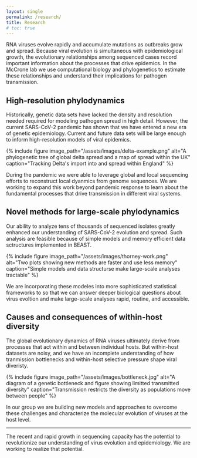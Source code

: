 ```yaml
---
layout: single
permalink: /research/
title: Research
# toc: true
---
```



RNA viruses evolve rapidly and accumulate mutations as outbreaks grow and spread.
Because viral evolution is simultaneous with epidemiological growth, the evolutionary relationships among sequenced cases record important information about the processes that drive epidemics.
In the McCrone lab we use computational biology and phylogenetics to estimate these relationships and understand their implications for pathogen transmission.


<!-- 
I am interested in how processes that act on small scales interact with viral evolution and are manifest in global trends.
In my Ph.D.
thesis, I explored how within-host processes and transmission bottlenecks affect influenza evolution.
As a postdoc, I have worked to integrate epidemiological data such as human mobility with large phylodynamics models to explore the drivers of SARS-CoV-2 spread within the UK at a high resolution.
As an independent investigator, I will build on this experience to develop novel approaches for tractable, accessible phylodynamics at scale.
My research will explore how we can best apply large, genetic data sets to improve real-time public health responses and elucidate the mechanisms by which local dynamics affect large-scale virus evolution and epidemiology. -->




## High-resolution phylodynamics 
Historically, genetic data sets have lacked the density and resolution needed required for modeling pathogen spread in high detail.
However, the current SARS-CoV-2 pandemic has shown that we have entered a new era of genetic epidemiology.
Current and future data sets will be large enough to inform high-resolution models of viral epidemics.

{% include figure image_path="/assets/images/delta-example.png" alt="A phylogenetic tree of global delta spread and a map of spread within the UK" caption="Tracking Delta's import into and spread within England" %}

During the pandemic we were able to leverage  global and local sequencing efforts to reconstruct local dyanmics from genome sequences.
We are working to expand this work beyond pandemic response to learn about the fundamental processes that drive transmission in different viral systems.

## Novel methods for large-scale phylodynamics

Our ability to analyze tens of thousands of sequenced isolates greatly enhanced our understanding of SARS-CoV-2 evolution and spread.
Such analysis are feasible because of simple models and memory efficient data sctructures implemented in BEAST.

{% include figure image_path="/assets/images/thorney-work.png" alt="Two plots showing new methods are faster and use less memory" caption="Simple models and data structurse make large-scale analyses tractable" %}

We are incorporating these modeles into more sophisticated statistical frameworks to so that we can answer deeper biological questions about virus evoltion and make large-scale analyses rapid, routine, and accessible.

## Causes and consequences of within-host diversity


The global evolutionary dynamics of RNA viruses ultimately derive from processes that act within and between individual hosts.
But within-host datasets are noisy, and we have an incomplete understanding of how tranmission bottlenecks and within-host selective pressure shape viral diveristy.

{% include figure image_path="/assets/images/bottleneck.jpg" alt="A diagram of a genetic bottleneck and figure showing limitted transmitted diversity" caption="Transmission restricts the diversity as populations move between people" %}

In our group we are building new models and approaches to overcome these challenges and characterize the molecular evolution of viruses at the host level.


---
The recent and rapid growth in sequencing capacity has the potential to revolutionize our understanding of virus evolution and epidemiology.
We are working to realize that potential.
